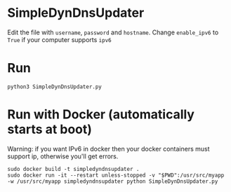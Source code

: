 # SimpleDynDnsUpdater

Edit the file with `username`, `password` and `hostname`. Change `enable_ipv6` to `True` if your computer supports `ipv6` 

# Run 
```
python3 SimpleDynDnsUpdater.py
```

# Run with Docker (automatically starts at boot)

Warning: if you want IPv6 in docker then your docker containers must support ip, otherwise you'll get errors. 

``` 
sudo docker build -t simpledyndnsupdater .
sudo docker run -it --restart unless-stopped -v "$PWD":/usr/src/myapp -w /usr/src/myapp simpledyndnsupdater python SimpleDynDnsUpdater.py
```
